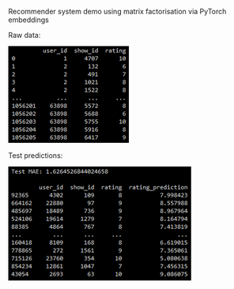 Recommender system demo using matrix factorisation via PyTorch embeddings

Raw data:

![](raw_df.png)

Test predictions:

![](test_set_pred.png)
